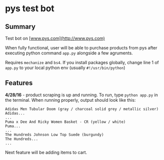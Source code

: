 # pys test bot  

## Summary  

Test bot on [www.pys.com](http://www.pys.com)  

When fully functional, user will be able to purchase products from pys after executing python command `app.py` alongside a few agruments. 

Requires `mechanize` and `bs4`. If you install packages globally, change line 1 of `app.py` to your local python env (usually `#!/usr/bin/python`)

## Features  

**4/28/16** - product scraping is up and running. To run, type `python app.py` in the terminal. When running properly, output should look like this:  

```
Adidas Men Tubular Doom (gray / charcoal solid grey / metallic silver)  
Adidas...  
...  
Puma x Dee And Ricky Women Basket - CR (yellow / white)  
Puma...  
...  
The Hundreds Johnson Low Top Suede (burgundy)  
The Hundreds...  
...
```  

Next feature will be adding items to cart.